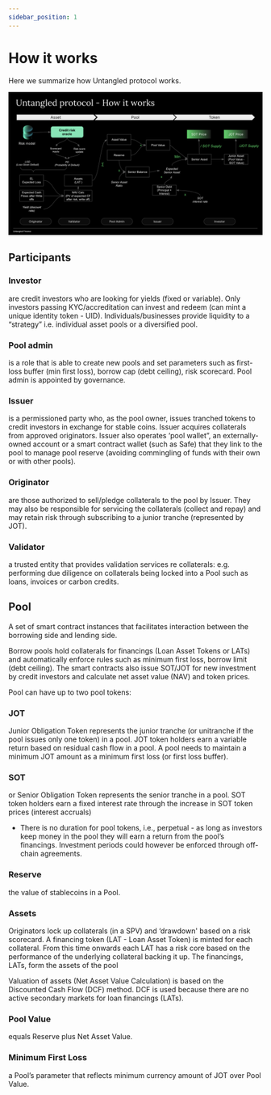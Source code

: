 ```yaml
---
sidebar_position: 1
---
```


# How it works
Here we summarize how Untangled protocol works.

![Untangled_How it works](../img/Untangled_How-it-works.png)


## Participants 

### Investor 
are credit investors who are looking for yields (fixed or variable). Only investors passing KYC/accreditation can invest and redeem (can mint a unique identity token - UID). Individuals/businesses provide liquidity to a “strategy” i.e. individual asset pools or a diversified pool. 

### Pool admin
is a role that is able to create new pools and set parameters such as first-loss buffer (min first loss), borrow cap (debt ceiling), risk scorecard. Pool admin is appointed by governance.

### Issuer 
is a permissioned party who, as the pool owner, issues tranched tokens to credit investors in exchange for stable coins. Issuer acquires collaterals from approved originators. Issuer also operates ‘pool wallet”, an externally-owned account or a smart contract wallet (such as Safe) that they link to the pool to manage pool reserve (avoiding commingling of funds with their own or with other pools).

### Originator 
are those authorized to sell/pledge collaterals to the pool by Issuer. They may also be responsible for servicing the collaterals (collect and repay) and may retain risk through subscribing to a junior tranche (represented by JOT).

### Validator 
a trusted entity that provides validation services re collaterals: e.g. performing due diligence on collaterals being locked into a Pool such as loans, invoices or carbon credits.


## Pool 

A set of smart contract instances that facilitates interaction between the borrowing side and lending side. 

Borrow pools hold collaterals for financings (Loan Asset Tokens or LATs) and automatically enforce rules such as minimum first loss, borrow limit (debt ceiling). The smart contracts also issue SOT/JOT for new investment by credit investors and calculate net asset value (NAV) and token prices.

Pool can have up to two pool tokens:

### JOT
Junior Obligation Token represents the junior tranche (or unitranche if the pool issues only one token) in a pool. JOT token holders earn a variable return based on residual cash flow in a pool. A pool needs to maintain a minimum JOT amount as a minimum first loss (or first loss buffer).

### SOT
or Senior Obligation Token represents the senior tranche in a pool. SOT token holders earn a fixed interest rate through the increase in SOT token prices (interest accruals)
- There is no duration for pool tokens, i.e., perpetual - as long as investors keep money in the pool they will earn a return from the pool’s financings. Investment periods could however be enforced through off-chain agreements.

### Reserve 

the value of stablecoins in a Pool.

### Assets

Originators lock up collaterals (in a SPV) and ‘drawdown' based on a risk scorecard. A financing token (LAT - Loan Asset Token) is minted for each collateral. From this time onwards each LAT has a risk core based on the performance of the underlying collateral backing it up. The financings, LATs, form the assets of the pool

Valuation of assets (Net Asset Value Calculation) is based on the Discounted Cash Flow (DCF) method. DCF is used because there are no active secondary markets for loan financings (LATs).

### Pool Value 
equals Reserve plus Net Asset Value.

### Minimum First Loss 
a Pool’s parameter that reflects minimum currency amount of JOT over Pool Value.






